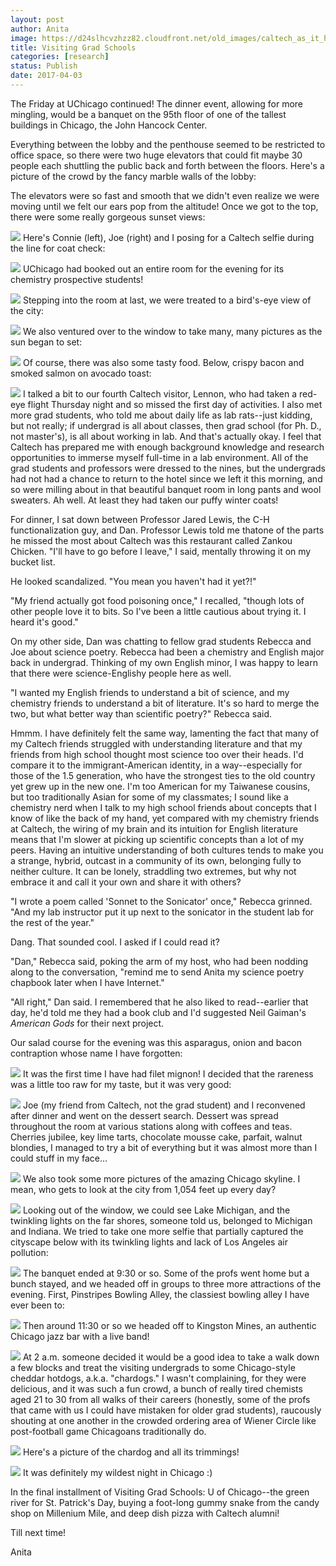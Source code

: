 ```yaml
---
layout: post
author: Anita
image: https://d24slhcvzhzz82.cloudfront.net/old_images/caltech_as_it_happens/6a0105349b8251970b01b8d26f8c6f970c.jpg
title: Visiting Grad Schools
categories: [research]
status: Publish
date: 2017-04-03
---
```



The Friday at UChicago continued! The dinner event, allowing for more mingling, would be a banquet on the 95th floor of one of the tallest buildings in Chicago, the John Hancock Center.

Everything between the lobby and the penthouse seemed to be restricted to office space, so there were two huge elevators that could fit maybe 30 people each shuttling the public back and forth between the floors. Here's a picture of the crowd by the fancy marble walls of the lobby:

The elevators were so fast and smooth that we didn't even realize we were moving until we felt our ears pop from the altitude! Once we got to the top, there were some really gorgeous sunset views:

![](https://d24slhcvzhzz82.cloudfront.net/old_images/caltech_as_it_happens/6a0105349b8251970b01bb09886634970d.jpg)
Here's Connie (left), Joe (right) and I posing for a Caltech selfie during the line for coat check:

![](https://d24slhcvzhzz82.cloudfront.net/old_images/caltech_as_it_happens/6a0105349b8251970b01bb09886639970d.jpg)
UChicago had booked out an entire room for the evening for its chemistry prospective students!

![](https://d24slhcvzhzz82.cloudfront.net/old_images/caltech_as_it_happens/6a0105349b8251970b01b7c8e51ac9970b.jpg)
Stepping into the room at last, we were treated to a bird's-eye view of the city:

![](https://d24slhcvzhzz82.cloudfront.net/old_images/caltech_as_it_happens/6a0105349b8251970b01b8d26f8c7f970c.jpg)
We also ventured over to the window to take many, many pictures as the sun began to set:

![](https://d24slhcvzhzz82.cloudfront.net/old_images/caltech_as_it_happens/6a0105349b8251970b01b7c8e51ad0970b.jpg)
Of course, there was also some tasty food. Below, crispy bacon and smoked salmon on avocado toast:

![](https://d24slhcvzhzz82.cloudfront.net/old_images/caltech_as_it_happens/6a0105349b8251970b01bb09886646970d.jpg)
I talked a bit to our fourth Caltech visitor, Lennon, who had taken a red-eye flight Thursday night and so missed the first day of activities. I also met more grad students, who told me about daily life as lab rats--just kidding, but not really; if undergrad is all about classes, then grad school (for Ph. D., not master's), is all about working in lab. And that's actually okay. I feel that Caltech has prepared me with enough background knowledge and research opportunities to immerse myself full-time in a lab environment. All of the grad students and professors were dressed to the nines, but the undergrads had not had a chance to return to the hotel since we left it this morning, and so were milling about in that beautiful banquet room in long pants and wool sweaters. Ah well. At least they had taken our puffy winter coats!

For dinner, I sat down between Professor Jared Lewis, the C-H functionalization guy, and Dan. Professor Lewis told me thatone of the parts he missed the most about Caltech was this restaurant called Zankou Chicken. "I'll have to go before I leave," I said, mentally throwing it on my bucket list.

He looked scandalized. "You mean you haven't had it yet?!"

"My friend actually got food poisoning once," I recalled, "though lots of other people love it to bits. So I've been a little cautious about trying it. I heard it's good."

On my other side, Dan was chatting to fellow grad students Rebecca and Joe about science poetry. Rebecca had been a chemistry and English major back in undergrad. Thinking of my own English minor, I was happy to learn that there were science-Englishy people here as well.

"I wanted my English friends to understand a bit of science, and my chemistry friends to understand a bit of literature. It's so hard to merge the two, but what better way than scientific poetry?" Rebecca said.

Hmmm. I have definitely felt the same way, lamenting the fact that many of my Caltech friends struggled with understanding literature and that my friends from high school thought most science too over their heads. I'd compare it to the immigrant-American identity, in a way--especially for those of the 1.5 generation, who have the strongest ties to the old country yet grew up in the new one. I'm too American for my Taiwanese cousins, but too traditionally Asian for some of my classmates; I sound like a chemistry nerd when I talk to my high school friends about concepts that I know of like the back of my hand, yet compared with my chemistry friends at Caltech, the wiring of my brain and its intuition for English literature means that I'm slower at picking up scientific concepts than a lot of my peers. Having an intuitive understanding of both cultures tends to make you a strange, hybrid, outcast in a community of its own, belonging fully to neither culture. It can be lonely, straddling two extremes, but why not embrace it and call it your own and share it with others?

"I wrote a poem called 'Sonnet to the Sonicator' once," Rebecca grinned. "And my lab instructor put it up next to the sonicator in the student lab for the rest of the year."

Dang. That sounded cool. I asked if I could read it?

"Dan," Rebecca said, poking the arm of my host, who had been nodding along to the conversation, "remind me to send Anita my science poetry chapbook later when I have Internet."

"All right," Dan said. I remembered that he also liked to read--earlier that day, he'd told me they had a book club and I'd suggested Neil Gaiman's *American Gods* for their next project.

Our salad course for the evening was this asparagus, onion and bacon contraption whose name I have forgotten:

![](https://d24slhcvzhzz82.cloudfront.net/old_images/caltech_as_it_happens/6a0105349b8251970b01b8d26f8caf970c.jpg)
It was the first time I have had filet mignon! I decided that the rareness was a little too raw for my taste, but it was very good:

![](https://d24slhcvzhzz82.cloudfront.net/old_images/caltech_as_it_happens/6a0105349b8251970b01bb0988665b970d.jpg)
Joe (my friend from Caltech, not the grad student) and I reconvened after dinner and went on the dessert search. Dessert was spread throughout the room at various stations along with coffees and teas. Cherries jubilee, key lime tarts, chocolate mousse cake, parfait, walnut blondies, I managed to try a bit of everything but it was almost more than I could stuff in my face...


![](https://d24slhcvzhzz82.cloudfront.net/old_images/caltech_as_it_happens/6a0105349b8251970b01b8d26f8cb4970c.jpg)
We also took some more pictures of the amazing Chicago skyline. I mean, who gets to look at the city from 1,054 feet up every day?

![](https://d24slhcvzhzz82.cloudfront.net/old_images/caltech_as_it_happens/6a0105349b8251970b01b8d26f8cc0970c.jpg)
Looking out of the window, we could see Lake Michigan, and the twinkling lights on the far shores, someone told us, belonged to Michigan and Indiana. We tried to take one more selfie that partially captured the cityscape below with its twinkling lights and lack of Los Angeles air pollution:

![](https://d24slhcvzhzz82.cloudfront.net/old_images/caltech_as_it_happens/6a0105349b8251970b01b7c8e51af7970b.jpg)
The banquet ended at 9:30 or so. Some of the profs went home but a bunch stayed, and we headed off in groups to three more attractions of the evening. First, Pinstripes Bowling Alley, the classiest bowling alley I have ever been to:

![](https://d24slhcvzhzz82.cloudfront.net/old_images/caltech_as_it_happens/6a0105349b8251970b01b7c8e51b02970b.jpg)
Then around 11:30 or so we headed off to Kingston Mines, an authentic Chicago jazz bar with a live band!

![](https://d24slhcvzhzz82.cloudfront.net/old_images/caltech_as_it_happens/6a0105349b8251970b01b8d26f8ccb970c.jpg)
At 2 a.m. someone decided it would be a good idea to take a walk down a few blocks and treat the visiting undergrads to some Chicago-style cheddar hotdogs, a.k.a. "chardogs." I wasn't complaining, for they were delicious, and it was such a fun crowd, a bunch of really tired chemists aged 21 to 30 from all walks of their careers (honestly, some of the profs that came with us I could have mistaken for older grad students), raucously shouting at one another in the crowded ordering area of Wiener Circle like post-football game Chicagoans traditionally do.


![](https://d24slhcvzhzz82.cloudfront.net/old_images/caltech_as_it_happens/6a0105349b8251970b01b7c8e51b13970b.jpg)
Here's a picture of the chardog and all its trimmings!

![](https://d24slhcvzhzz82.cloudfront.net/old_images/caltech_as_it_happens/6a0105349b8251970b01bb09886678970d.jpg)
It was definitely my wildest night in Chicago :)

In the final installment of Visiting Grad Schools: U of Chicago--the green river for St. Patrick's Day, buying a foot-long gummy snake from the candy shop on Millenium Mile, and deep dish pizza with Caltech alumni!

Till next time!

Anita

